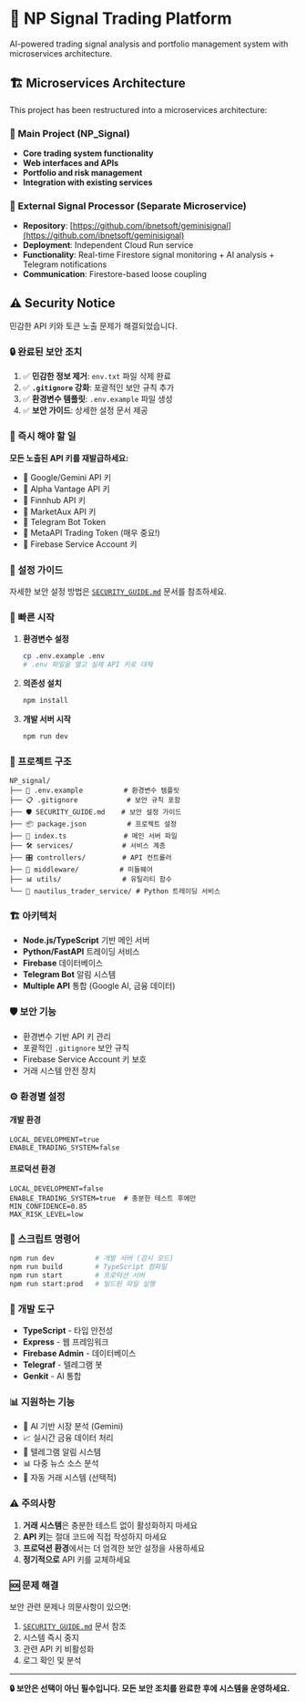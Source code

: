 # 🤖 NP Signal Trading Platform

AI-powered trading signal analysis and portfolio management system with microservices architecture.

## 🏗️ Microservices Architecture

This project has been restructured into a microservices architecture:

### 🎯 Main Project (NP_Signal)
- **Core trading system functionality**
- **Web interfaces and APIs**  
- **Portfolio and risk management**
- **Integration with existing services**

### 🤖 External Signal Processor (Separate Microservice)
- **Repository**: [https://github.com/ibnetsoft/geminisignal](https://github.com/ibnetsoft/geminisignal)
- **Deployment**: Independent Cloud Run service
- **Functionality**: Real-time Firestore signal monitoring + AI analysis + Telegram notifications
- **Communication**: Firestore-based loose coupling

## ⚠️ Security Notice

민감한 API 키와 토큰 노출 문제가 해결되었습니다.

### 🔒 완료된 보안 조치

1. ✅ **민감한 정보 제거**: `env.txt` 파일 삭제 완료
2. ✅ **`.gitignore` 강화**: 포괄적인 보안 규칙 추가
3. ✅ **환경변수 템플릿**: `.env.example` 파일 생성
4. ✅ **보안 가이드**: 상세한 설정 문서 제공

### 🚨 즉시 해야 할 일

**모든 노출된 API 키를 재발급하세요:**

- 🔑 Google/Gemini API 키
- 🔑 Alpha Vantage API 키  
- 🔑 Finnhub API 키
- 🔑 MarketAux API 키
- 🔑 Telegram Bot Token
- 🔑 MetaAPI Trading Token (매우 중요!)
- 🔑 Firebase Service Account 키

### 📖 설정 가이드

자세한 보안 설정 방법은 [`SECURITY_GUIDE.md`](./SECURITY_GUIDE.md) 문서를 참조하세요.

### 🚀 빠른 시작

1. **환경변수 설정**
   ```bash
   cp .env.example .env
   # .env 파일을 열고 실제 API 키로 대체
   ```

2. **의존성 설치**
   ```bash
   npm install
   ```

3. **개발 서버 시작**
   ```bash
   npm run dev
   ```

### 📁 프로젝트 구조

```
NP_signal/
├── 🔐 .env.example          # 환경변수 템플릿
├── 📋 .gitignore            # 보안 규칙 포함
├── 🛡️ SECURITY_GUIDE.md    # 보안 설정 가이드
├── 📦 package.json          # 프로젝트 설정
├── 🎯 index.ts              # 메인 서버 파일
├── 🛠️ services/            # 서비스 계층
├── 🎛️ controllers/         # API 컨트롤러
├── 🔧 middleware/          # 미들웨어
├── 📊 utils/               # 유틸리티 함수
└── 🐍 nautilus_trader_service/ # Python 트레이딩 서비스
```

### 🏗️ 아키텍처

- **Node.js/TypeScript** 기반 메인 서버
- **Python/FastAPI** 트레이딩 서비스
- **Firebase** 데이터베이스
- **Telegram Bot** 알림 시스템
- **Multiple API** 통합 (Google AI, 금융 데이터)

### 🛡️ 보안 기능

- 환경변수 기반 API 키 관리
- 포괄적인 `.gitignore` 보안 규칙
- Firebase Service Account 키 보호
- 거래 시스템 안전 장치

### ⚙️ 환경별 설정

#### 개발 환경
```env
LOCAL_DEVELOPMENT=true
ENABLE_TRADING_SYSTEM=false
```

#### 프로덕션 환경  
```env
LOCAL_DEVELOPMENT=false
ENABLE_TRADING_SYSTEM=true  # 충분한 테스트 후에만
MIN_CONFIDENCE=0.85
MAX_RISK_LEVEL=low
```

### 📜 스크립트 명령어

```bash
npm run dev          # 개발 서버 (감시 모드)
npm run build        # TypeScript 컴파일
npm run start        # 프로덕션 서버
npm run start:prod   # 빌드된 파일 실행
```

### 🔧 개발 도구

- **TypeScript** - 타입 안전성
- **Express** - 웹 프레임워크  
- **Firebase Admin** - 데이터베이스
- **Telegraf** - 텔레그램 봇
- **Genkit** - AI 통합

### 📊 지원하는 기능

- 🤖 AI 기반 시장 분석 (Gemini)
- 📈 실시간 금융 데이터 처리
- 💬 텔레그램 알림 시스템
- 📊 다중 뉴스 소스 분석
- 💼 자동 거래 시스템 (선택적)

### ⚠️ 주의사항

1. **거래 시스템**은 충분한 테스트 없이 활성화하지 마세요
2. **API 키**는 절대 코드에 직접 작성하지 마세요
3. **프로덕션 환경**에서는 더 엄격한 보안 설정을 사용하세요
4. **정기적으로** API 키를 교체하세요

### 🆘 문제 해결

보안 관련 문제나 의문사항이 있으면:

1. [`SECURITY_GUIDE.md`](./SECURITY_GUIDE.md) 문서 참조
2. 시스템 즉시 중지
3. 관련 API 키 비활성화
4. 로그 확인 및 분석

---

**🔒 보안은 선택이 아닌 필수입니다. 모든 보안 조치를 완료한 후에 시스템을 운영하세요.**